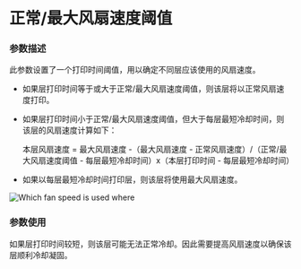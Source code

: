 正常/最大风扇速度阈值
====
### **参数描述**
此参数设置了一个打印时间阈值，用以确定不同层应该使用的风扇速度。

* 如果层打印时间等于或大于正常/最大风扇速度阈值，则该层将以正常风扇速度打印。

* 如果层打印时间小于正常/最大风扇速度阈值，但大于每层最短冷却时间，则该层的风扇速度计算如下：

    本层风扇速度 = 最大风扇速度 -（最大风扇速度 - 正常风扇速度）/（正常/最大风扇速度阈值 - 每层最短冷却时间）x（本层打印时间 - 每层最短冷却时间）

* 如果以每层最短冷却时间打印层，则该层将使用最大风扇速度。

![Which fan speed is used where](../images/cool_fan_speed.svg)

### **参数使用**
如果层打印时间较短，则该层可能无法正常冷却。因此需要提高风扇速度以确保该层顺利冷却凝固。